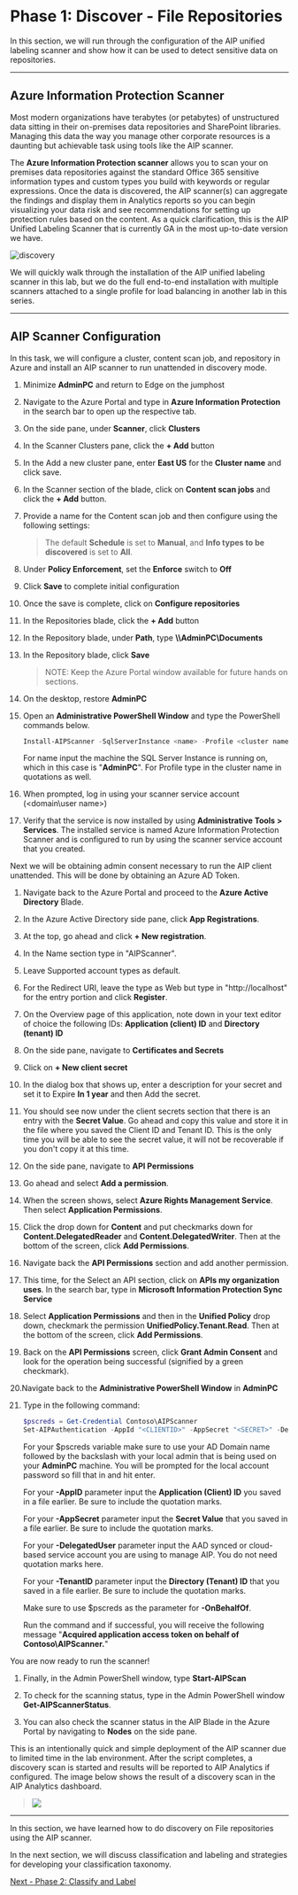 <page title="Discover (Hands On)" />

# Phase 1: Discover - File Repositories

In this section, we will run through the configuration of the AIP unified labeling scanner and show how it can be used to detect sensitive data on repositories.

---
## Azure Information Protection Scanner

Most modern organizations have terabytes (or petabytes) of unstructured data sitting in their on-premises data repositories and SharePoint libraries. Managing this data the way you manage other corporate resources is a daunting but achievable task using tools like the AIP scanner.

The **Azure Information Protection scanner** allows you to scan your on premises data repositories against the standard Office 365 sensitive information types and custom types you build with keywords or regular expressions. Once the data is discovered, the AIP scanner(s) can aggregate the findings and display them in Analytics reports so you can begin visualizing your data risk and see recommendations for setting up protection rules based on the content. As a quick clarification, this is the AIP Unified Labeling Scanner that is currently GA in the most up-to-date version we have.

![discovery](./media/discovery.png)

We will quickly walk through the installation of the AIP unified labeling scanner in this lab, but we do the full end-to-end installation with multiple scanners attached to a single profile for load balancing in another lab in this series.

---
## AIP Scanner Configuration

In this task, we will configure a cluster, content scan job, and repository in Azure and install an AIP scanner to run unattended in discovery mode. 

1. Minimize **AdminPC** and return to Edge on the jumphost
1. Navigate to the Azure Portal and type in **Azure Information Protection** in the search bar to open up the respective tab.
2. On the side pane, under **Scanner**, click **Clusters**
3. In the Scanner Clusters pane, click the **+ Add** button

4. In the Add a new cluster pane, enter **East US** for the **Cluster name** and click save.
5. In the Scanner section of the blade, click on **Content scan jobs** and click the **+ Add** button.
6. Provide a name for the Content scan job and then configure using the following settings:

	>  The default **Schedule** is set to **Manual**, and **Info types to be discovered** is set to **All**.

1. Under **Policy Enforcement**, set the **Enforce** switch to **Off**
1. Click **Save** to complete initial configuration
1. Once the save is complete, click on **Configure repositories**
1. In the Repositories blade, click the **+ Add** button

1. In the Repository blade, under **Path**, type **\\\AdminPC\Documents**
1. In the Repository blade, click **Save**
	
	>NOTE: Keep the Azure Portal window available for future hands on sections.
1. On the desktop, restore **AdminPC** 
2. Open an **Administrative PowerShell Window** and type the PowerShell commands below.

	```PowerShell
	Install-AIPScanner -SqlServerInstance <name> -Profile <cluster name>
	```
	For name input the machine the SQL Server Instance is running on, which in this case is "**AdminPC**".
	For Profile type in the cluster name in quotations as well.
	
3. When prompted, log in using your scanner service account (<domain\user name>)

4. Verify that the service is now installed by using **Administrative Tools > Services**. The installed service is named Azure Information Protection Scanner and is configured to run by using the scanner service account that you created.

Next we will be obtaining admin consent necessary to run the AIP client unattended. This will be done by obtaining an Azure AD Token. 

1. Navigate back to the Azure Portal and proceed to the **Azure Active Directory** Blade.

2. In the Azure Active Directory side pane, click **App Registrations**.

3. At the top, go ahead and click **+ New registration**.

4. In the Name section type in "AIPScanner".

5. Leave Supported account types as default.

6. For the Redirect URI, leave the type as Web but type in "http://localhost" for the entry portion and click **Register**.

7. On the Overview page of this application, note down in your text editor of choice the following IDs: **Application (client) ID** and **Directory (tenant) ID**

8. On the side pane, navigate to **Certificates and Secrets**

9. Click on **+ New client secret**

10. In the dialog box that shows up, enter a description for your secret and set it to Expire **In 1 year** and then Add the secret.

11. You should see now under the client secrets section that there is an entry with the **Secret Value**. Go ahead and copy this value and store it in the file where you saved the Client ID and Tenant ID. This is the only time you will be able to see the secret value, it will not be recoverable if you don't copy it at this time. 

12. On the side pane, navigate to **API Permissions**

13. Go ahead and select **Add a permission**.

14. When the screen shows, select **Azure Rights Management Service**. Then select **Application Permissions**.

15. Click the drop down for **Content** and put checkmarks down for **Content.DelegatedReader** and **Content.DelegatedWriter**. Then at the bottom of the screen, click **Add Permissions**.

16. Navigate back the **API Permissions** section and add another permission.

17. This time, for the Select an API section, click on **APIs my organization uses**. In the search bar, type in **Microsoft Information Protection Sync Service**

18. Select **Application Permissions** and then in the **Unified Policy** drop down, checkmark the permission **UnifiedPolicy.Tenant.Read**. Then at the bottom of the screen, click **Add Permissions**.

19. Back on the **API Permissions** screen, click **Grant Admin Consent** and look for the operation being successful (signified by a green checkmark). 

20.Navigate back to the **Administrative PowerShell Window** in **AdminPC**

21. Type in the following command:
	```PowerShell
	$pscreds = Get-Credential Contoso\AIPScanner
	Set-AIPAuthentication -AppId "<CLIENTID>" -AppSecret "<SECRET>" -DelegatedUser aipscanner@contoso.com -TenantId "<TENANTID>" -OnBehalfOf $pscreds
	```
	For your $pscreds variable make sure to use your AD Domain name followed by the backslash with your local admin that is being used on your **AdminPC** machine. You will be prompted for the local account password so fill that in and hit enter.
	
	For your **-AppID** parameter input the **Application (Client) ID** you saved in a file earlier. Be sure to include the quotation marks. 
	
	For your **-AppSecret** parameter input the **Secret Value** that you saved in a file earlier. Be sure to include the quotation marks.
	
	For your **-DelegatedUser** parameter input the AAD synced or cloud-based service account you are using to manage AIP. You do not need quotation marks here.
	
	For your **-TenantID** parameter input the **Directory (Tenant) ID** that you saved in a file earlier. Be sure to include the quotation marks.
	
	Make sure to use $pscreds as the parameter for **-OnBehalfOf**.
	
	Run the command and if successful, you will receive the following message "**Acquired application access token on behalf of Contoso\AIPScanner.**"

You are now ready to run the scanner!

1. Finally, in the Admin PowerShell window, type **Start-AIPScan**

2. To check for the scanning status, type in the Admin PowerShell window **Get-AIPScannerStatus**.

3. You can also check the scanner status in the AIP Blade in the Azure Portal by navigating to **Nodes** on the side pane.

This is an intentionally quick and simple deployment of the AIP scanner due to limited time in the lab environment.  After the script completes, a discovery scan is started and results will be reported to AIP Analytics if configured.  The image below shows the result of a discovery scan in the AIP Analytics dashboard.

>![](./media/initialdiscovery.png)

---

In this section, we have learned how to do discovery on File repositories using the AIP scanner. 

In the next section, we will discuss classification and labeling and strategies for developing your classification taxonomy.

[Next - Phase 2: Classify and Label](3.classification.md)
